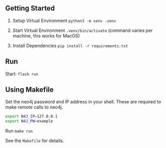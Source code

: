 ## Getting Started

1. Setup Virtual Environment
`python3 -m venv .venv`

2. Start Virtual Environment
`.venv/bin/activate` (command varies per machine, this works for MacOS)

3. Install Dependencies
`pip install -r requirements.txt`

## Run
Start: `flask run`




## Using Makefile

Set the neo4j password and IP address in your shell. These are required to make remote calls to neo4j.

```bash
export N4J_IP=127.0.0.1
export N4J_PW=example

```

Run `make run`


See the `Makefile` for details.